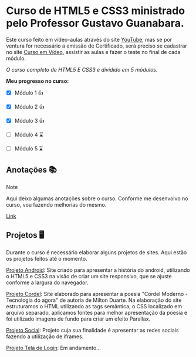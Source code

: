 # Curso de HTML5 e CSS3 ministrado pelo Professor Gustavo Guanabara.

Este curso feito em vídeo-aulas através do site [YouTube](https://www.youtube.com/@CursoemVideo), mas se por ventura for necessário a emissão de Certificado, será preciso se cadastrar no site [Curso em Vídeo](https://www.cursoemvideo.com/), assistir as aulas e fazer o teste no final de cada módulo.

_O curso completo de HTML5 E CSS3 é dividido em 5 módulos._

**Meu progresso no curso:**
- [x] Módulo 1 :+1:
- [x] Módulo 2 :+1:
- [x] Módulo 3 :+1:
- [ ] Módulo 4 :hourglass:	
- [ ] Módulo 5 :hourglass:	


## Anotações :books:
> [!NOTE]
> Aqui deixo algumas anotações sobre o curso. Conforme me desenvolvo no curso, vou fazendo melhorias do mesmo.

[Link](https://brunnohm2.github.io/curso-html-css/anotacoes.html)

## Projetos :desktop_computer:
Durante o curso é necessário elaborar alguns projetos de sites. Aqui estão os projetos feitos até o momento.

[Projeto Android](https://brunnohm2.github.io/curso-html-css/html/projetos/curso-html-css-projeto-android/): Site criado para apresentar a história do android, utilizando o HTML5 e CSS3 na visão de criar um site responsivo, que se ajuste conforme a largura do navegador.

[Projeto Cordel](https://brunnohm2.github.io/curso-html-css/html/projetos/curso-html-css-projeto-cordel/): Site elaborado para apresentar a poesia "Cordel Moderno - Tecnologia do agora" de autoria de Milton Duarte. Na elaboração do site estruturamos o HTML utilizando as tags semântica, o CSS localizado em arquivo separado, aplicamos fontes para melhor apresentação da poesia e foi utilizado imagens de fundo para criar um efeito Parallax.

[Projeto Social](https://brunnohm2.github.io/curso-html-css/html/projetos/curso-html-css-projeto-social/): Projeto cuja sua finalidade é apresentar as redes sociais fazendo a utilização de iframes.

[Projeto Tela de Login](https://brunnohm2.github.io/curso-html-css/html/projetos/curso-html-css-projeto-login/): Em andamento...
